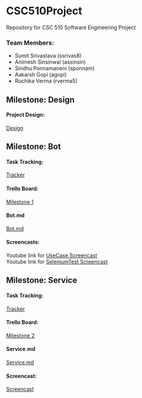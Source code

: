 # CSC510Project
Repository for CSC 510 Software Engineering Project

### Team Members:
* Sumit Srivastava (ssrivas8)
* Animesh Sinsinwal (assinsin)
* Sindhu Ponnamaneni (sponnam)
* Aakarsh Gopi (agopi)
* Ruchika Verma (rverma5)

## Milestone: Design
#### Project Design: 

[Design](DESIGN.md)

## Milestone: Bot
#### Task Tracking: 

[Tracker](WORKSHEET.md)

#### Trello Board:

[Milestone 1](https://trello.com/b/h193q9wx/milestone-1)

#### Bot.md

[Bot.md](bot.md)

#### Screencasts:

Youtube link for [UseCase Screencast](https://youtu.be/Aar2CXXPN_8)</br>
Youtube link for [SeleniumTest Screencast](https://youtu.be/xW2NwHLRoYU)

## Milestone: Service
#### Task Tracking: 

[Tracker](WORKSHEET.md)

#### Trello Board:

[Milestone 2](https://trello.com/b/UfgRVHrf/milestone-2)

#### Service.md

[Service.md](SERVICE.md)

#### Screencast:

[Screencast]()



